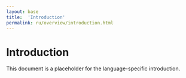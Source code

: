 ```yaml
---
layout: base
title:  'Introduction'
permalink: ru/overview/introduction.html
---
```


# Introduction

This document is a placeholder for the language-specific introduction.
